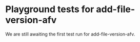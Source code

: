 # Playground tests for add-file-version-afv
We are still awaiting the first test run for add-file-version-afv.

